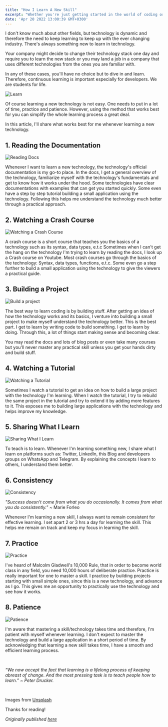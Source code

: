 ```yaml
---
title: "How I Learn A New Skill"
excerpt: "Whether you're just getting started in the world of coding or you've been in the industry for 10 years, learning is inevitable to stay relevant in the industry."
date: 'Apr 20 2022 13:00:39 GMT+0300'
---
```


I don't know much about other fields, but technology is dynamic and therefore the need to keep learning to keep up with the ever changing industry. There's always something new to learn in technology.

Your company might decide to change their technology stack one day and require you to learn the new stack or you may land a job in a company that uses different technologies from the ones you are familiar with. 

In any of these cases, you'll have no choice but to dive in and learn. Therefore, continuous learning is important especially for developers. We are students for life.

![Learn](/images/posts/learn.jpg)

Of course learning a new technology is not easy. One needs to put in a lot of time, practice and patience. However, using the method that works best for you can simplify the whole learning process a great deal. 

In this article, I'll share what works best for me whenever learning a new technology.

## 1. Reading the Documentation

![Reading Docs](/images/posts/docs.jpg)

Whenever I want to learn a new technology, the technology's official documentation is my go-to place. In the docs, I get a general overview of the technology, familiarize myself with the technology's fundamentals and get to know how it works under the hood. Some technologies have clear documentations with examples that can get you started quickly. Some even have a step by step tutorial building a small application using the technology. Following this helps  me understand the technology much better through a practical approach.

## 2. Watching a Crash Course

![Watching a Crash Course](/images/posts/tutorial.jpg)

A crash course is a short course that teaches you the basics of a technology such as its syntax, data types, e.t.c Sometimes when I can't get the hang on the technology I'm trying to learn by reading the docs, I look up a Crash course on Youtube. Most crash courses go through the basics of the technology: Syntax, data types, functions, e.t.c. Some even go a step further to build a small application using the technology to give the viewers a practical guide.

## 3. Building a Project

![Build a project](/images/posts/building-project.jpg)

The best way to learn coding is by building stuff. After getting an idea of how the technology works and its basics, I venture into building a small project to make myself understand the technology better. This is the best part. I get to learn by writing code to build something. I get to learn by doing. Through this, a lot of things start making sense and becoming clear. 

You may read the docs and lots of blog posts or even take many courses but you'll never master any practical skill unless you get your hands dirty and build stuff.

## 4. Watching a Tutorial 

![Watching a Tutorial](/images/posts/tutorial.jpg)

Sometimes I watch a tutorial to get an idea on how to build a large project with the technology I'm learning. When I watch the tutorial, I try to rebuild the same project in the tutorial and try to extend it by adding more features to it. This exposes me to building large applications with the technology and helps improve my knowledge.

## 5. Sharing What I Learn

![Sharing What I Learn](/images/posts/sharing.jpg)

To teach is to learn. Whenever I'm learning something new, I share what I learn on platforms such as: Twitter, LinkedIn, this Blog and developers groups on WhatsApp and Telegram. By explaining the concepts I learn to others, I understand them better.

## 6. Consistency

![Consistency](/images/posts/consistency.jpg)

*"Success doesn't come from what you do occasionally. It comes from what you do consistently."* ~ Marie Forleo

Whenever I'm learning a new skill, I always want to remain consistent for effective learning. I set apart 2 or 3 hrs a day for learning the skill. This helps me remain on track and keep my focus in learning the skill.

## 7. Practice

![Practice](/images/posts/practice.jpg)

I've heard of Malcolm Gladwell's 10,000 Rule, that in order to become world class in any field, you need 10,000 hours of deliberate practice. Practice is really important for one to master a skill. I practice by building projects starting with small simple ones, since this is a new technology, and advance as I go. This gives me an opportunity to practically use the technology and see how it works.

## 8. Patience

![Patience](/images/posts/patience.jpg)

I'm aware that mastering a skill/technology takes time and therefore, I'm patient with myself whenever learning. I don't expect to master the technology and build a large application in a short period of time. By acknowledging that learning a new skill takes time, I have a smooth and efficient learning process.

<br>

*“We now accept the fact that learning is a lifelong process of keeping abreast of change. And the most pressing task is to teach people how to learn.” ~ Peter Drucker.*

<br>

Images from [Unsplash](https://unsplash.com/)

Thanks for reading!

*Originally published [here](https://alex-kimeu.com/blog)*